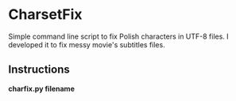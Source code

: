 # CharsetFix
Simple command line script to fix Polish characters in UTF-8 files. I developed it to fix messy movie's subtitles files.

## Instructions 
**charfix.py filename**
